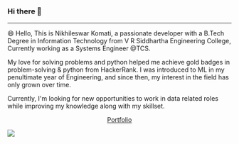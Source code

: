 ### Hi there 👋




---------------------------------------------------------------------------------------------------------------------------------------------------------------------------



😄 Hello, This is Nikhileswar Komati, a passionate developer with a B.Tech Degree in Information Technology from V R Siddhartha Engineering College, Currently working as a Systems Engineer @TCS.

My love for solving problems and python helped me achieve gold badges in problem-solving & python from HackerRank. I was introduced to ML in my penultimate year of Engineering, and since then, my interest in the field has only grown over time.

Currently, I'm looking for new opportunities to work in data related roles while improving my knowledge along with my skillset.

<p align = 'center'>
  <a href = "https://nikhileswar-komati.github.io/">
    Portfolio
  </a>
</p>


![](https://komarev.com/ghpvc/?username=Nikhileswar-Komati&style=flat-square)
